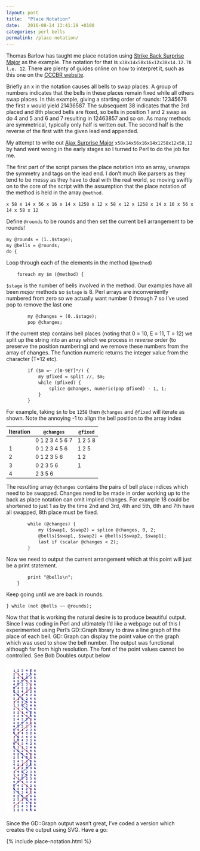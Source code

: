 ```yaml
---
layout: post
title:  "Place Notation"
date:   2016-08-24 13:41:29 +0100
categories: perl bells
permalink: /place-notation/
---
```

Thomas Barlow has taught me place notation using [Strike Back Surprise Major](/downloads/Strike-Back-Surprise-Major.pdf) as the example. The notation for that is `x38x14x58x16x12x38x14.12.78 l.e. 12`. There are plenty of guides online on how to interpret it, such as this one on the [CCCBR website](http://www.cccbr.org.uk/education/thelearningcurve/pdfs/200404.pdf).

Briefly an x in the notation causes all bells to swap places. A group of numbers indicates that the bells in these places remain fixed while all others swap places. In this example, giving a starting order of rounds: 12345678 the first x would yield 21436587. The subsequent 38 indicates that the 3rd placed and 8th placed bells are fixed, so bells in position 1 and 2 swap as do 4 and 5 and 6 and 7 resulting in 12463857 and so on. As many methods are symmetrical, typically only half is written out. The second half is the reverse of the first with the given lead end appended.

My attempt to write out [Ajax Surprise Major](/downloads/Ajax-Surprise-Major.pdf) `x58x14x56x16x14x1258x12x58,12` by hand went wrong in the early stages so I turned to Perl to do the job for me.

The first part of the script parses the place notation into an array, unwraps the symmetry and tags on the lead end. I don’t much like parsers as they tend to be messy as they have to deal with the real world, so moving swiftly on to the core of the script with the assumption that the place notation of the method is held in the array `@method`.

    x 58 x 14 x 56 x 16 x 14 x 1258 x 12 x 58 x 12 x 1258 x 14 x 16 x 56 x 14 x 58 x 12

Define `@rounds` to be rounds and then set the current bell arrangement to be rounds!

    my @rounds = (1..$stage);
    my @bells = @rounds;
    do {

Loop through each of the elements in the method (`@method`)

        foreach my $m (@method) {

`$stage` is the number of bells involved in the method. Our examples have all been *major* methods so `$stage` is 8. Perl arrays are inconveniently numbered from zero so we actually want number 0 through 7 so I’ve used pop to remove the last one

            my @changes = (0..$stage);
            pop @changes;

If the current step contains bell places (noting that 0 = 10, E = 11, T = 12) we split up the string into an array which we process in *reverse* order (to preserve the position numbering) and we remove these numbers from the array of changes.  The function numeric returns the integer value from the character (T=12 etc).

            if ($m =~ /[0-9ET]*/) {
                my @fixed = split //, $m;
                while (@fixed) {
                    splice @changes, numeric(pop @fixed) - 1, 1;
                }
            }

For example, taking `$m` to be `1258` then `@changes` and `@fixed` will iterate as shown. Note the annoying -1 to align the bell position to the array index

| Iteration | `@changes`      | `@fixed` |
| --------- | --------------- | -------- |
|           | 0 1 2 3 4 5 6 7 | 1 2 5 8  |
| 1         | 0 1 2 3 4 5 6   | 1 2	5    |
| 2         | 0 1 2 3 5 6     | 1 2      |
| 3         | 0 2 3 5 6       | 1        |
| 4         | 2 3 5 6         |          |
					
The resulting array `@changes` contains the pairs of bell place indices which need to be swapped. Changes need to be made in order working up to the back as place notation can omit implied changes. For example 18 could be shortened to just 1 as by the time 2nd and 3rd, 4th and 5th, 6th and 7th have all swapped, 8th place must be fixed.

            while (@changes) {
                my ($swap1, $swap2) = splice @changes, 0, 2;
                @bells[$swap1, $swap2] = @bells[$swap2, $swap1];
                last if (scalar @changes < 2);
            }

Now we need to output the current arrangement which at this point will just be a print statement.

            print "@bells\n";
        }

Keep going until we are back in rounds.

    } while (not @bells ~~ @rounds);

Now that that is working the natural desire is to produce beautiful output. Since I was coding in Perl and ultimately I’d like a webpage out of this I experimented using Perl’s GD::Graph library to draw a line graph of the place of each bell. GD::Graph can display the point value on the graph which was used to show the bell number. The output was functional although far from high resolution. The font of the point values cannot be controlled.  See Bob Doubles output below

![](/images/bob-doubles.png)

Since the GD::Graph output wasn’t great, I’ve coded a version which creates the output using SVG.  Have a go:

{% include place-notation.html %} 
